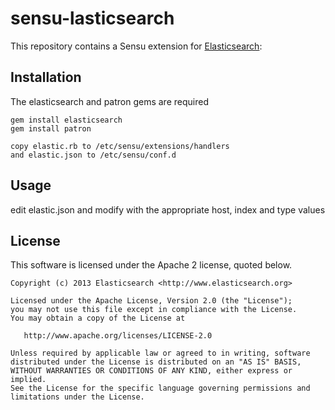 # sensu-lasticsearch

This repository contains a Sensu extension for [Elasticsearch](http://elasticsearch.org):

## Installation

The elasticsearch and patron gems are required

    gem install elasticsearch
    gem install patron
    
    copy elastic.rb to /etc/sensu/extensions/handlers
    and elastic.json to /etc/sensu/conf.d

## Usage

   edit elastic.json
   and modify with the appropriate host, index and type values
   
## License

This software is licensed under the Apache 2 license, quoted below.

    Copyright (c) 2013 Elasticsearch <http://www.elasticsearch.org>

    Licensed under the Apache License, Version 2.0 (the "License");
    you may not use this file except in compliance with the License.
    You may obtain a copy of the License at

       http://www.apache.org/licenses/LICENSE-2.0

    Unless required by applicable law or agreed to in writing, software
    distributed under the License is distributed on an "AS IS" BASIS,
    WITHOUT WARRANTIES OR CONDITIONS OF ANY KIND, either express or implied.
    See the License for the specific language governing permissions and
    limitations under the License.
